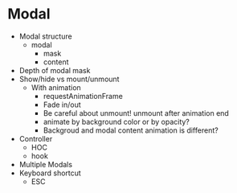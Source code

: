 # Modal

- Modal structure
  - modal
    - mask
    - content
- Depth of modal mask
- Show/hide vs mount/unmount
  - With animation
    - requestAnimationFrame
    - Fade in/out
    - Be careful about unmount! unmount after animation end
    - animate by background color or by opacity?
    - Backgroud and modal content animation is different?
- Controller
  - HOC
  - hook
- Multiple Modals
- Keyboard shortcut
  - ESC
